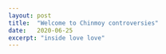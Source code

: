 ```yaml
---
layout: post
title:  "Welcome to Chinmoy controversies"
date:   2020-06-25
excerpt: "inside love love"
---
```

